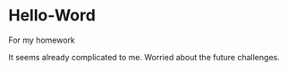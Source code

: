 # Hello-Word
For my homework

It seems already complicated to me. Worried about the future challenges.
